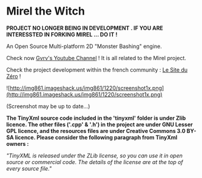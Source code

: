 # Mirel the Witch #

**PROJECT NO LONGER BEING IN DEVELOPMENT . IF YOU ARE INTERESSTED IN FORKING MIREL ... DO IT !**

An Open Source Multi-platform 2D "Monster Bashing" engine.

Check now [Gvrv's Youtube Channel](http://www.youtube.com/user/Gvrv89) ! It is all related to the Mirel project.

Check the project development within the french community : [Le Site du Zéro](http://www.siteduzero.com/forum-83-633547-p1-jeu-video-2d-mirel-the-witch.html) !

![http://img861.imageshack.us/img861/1220/screenshot1x.png](http://img861.imageshack.us/img861/1220/screenshot1x.png)

(Screenshot may be up to date...)

**The TinyXml source code included in the 'tinyxml' folder is under Zlib licence.
The other files ('.cpp' & '.h') in the project are under GNU Lesser GPL licence, and the resources files are under Creative Commons 3.0 BY-SA licence.
Please consider the following paragraph from TinyXml owners :**

_"TinyXML is released under the ZLib license, so you can use it in open source or commercial code. The details of the license are at the top of every source file."_